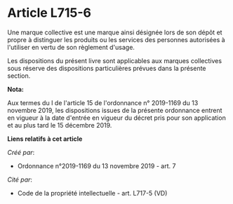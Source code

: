 # Article L715-6

Une marque collective est une marque ainsi désignée lors de son dépôt et propre à distinguer les produits ou les services des
personnes autorisées à l'utiliser en vertu de son règlement d'usage.

Les dispositions du présent livre sont applicables aux marques collectives sous réserve des dispositions particulières
prévues dans la présente section.

**Nota:**

Aux termes du I de l'article 15 de l'ordonnance n° 2019-1169 du 13 novembre 2019, les dispositions issues de la présente
ordonnance entrent en vigueur à la date d'entrée en vigueur du décret pris pour son application et au plus tard le 15
décembre 2019.

**Liens relatifs à cet article**

_Créé par_:

  - Ordonnance n°2019-1169 du 13 novembre 2019 - art. 7

_Cité par_:

  - Code de la propriété intellectuelle - art. L717-5 (VD)
